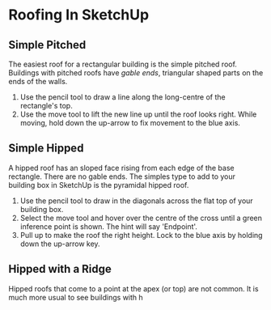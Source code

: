 ---
---
# Roofing In SketchUp
## Simple Pitched
The easiest roof for a rectangular building is the simple pitched roof. Buildings with pitched roofs have *gable ends*, triangular shaped parts on the ends of the walls. 

1. Use the pencil tool to draw a line along the long-centre of the rectangle's top.
2. Use the move tool to lift the new line up until the roof looks right. While moving, hold down the up-arrow to fix movement to the blue axis. 

## Simple Hipped
A hipped roof has an sloped face rising from each edge of the base rectangle. There are no gable ends. The simples type to add to your building box in SketchUp is the pyramidal hipped roof.

1. Use the pencil tool to draw in the diagonals across the flat top of your building box.
2. Select the move tool and hover over the centre of the cross until a green inference point is shown. The hint will say 'Endpoint'.
3. Pull up to make the roof the right height. Lock to the blue axis by holding down the up-arrow key.

## Hipped with a Ridge
Hipped roofs that come to a point at the apex (or top) are not common. It is much more usual to see buildings with h
